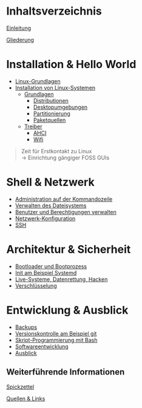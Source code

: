 # Inhaltsverzeichnis

[Einleitung](../README.md)

[Gliederung](./SUMMARY.md)


# <!--Montag--> Installation \& Hello World
- [Linux-Grundlagen](grundlagen.md)
- [Installation von Linux-Systemen](installation.md)
  - [Grundlagen]()
    - [Distributionen](distributionen.md)
    - [Desktopumgebungen](desktops.md)
    - [Partitionierung](partitionierung.md)
    - [Paketquellen](installation/paketquellen.md)
  - [Treiber]()
    - [AHCI](installation/treiber/ahci.md)
    - [Wifi](installation/treiber/wifi.md)

> Zeit für Erstkontakt zu Linux<br/>
> -> Einrichtung gängiger FOSS GUIs

# <!--Dienstag--> Shell \& Netzwerk
- [Administration auf der Kommandozeile](kommandozeile.md)
- [Verwalten des Dateisystems](dateisystem.md)
- [Benutzer und Berechtigungen verwalten](berechtigungen.md)
- [Netzwerk-Konfiguration](netzwerk.md)
- [SSH](ssh.md)

# <!--Mittwoch--> Architektur \& Sicherheit
- [Bootloader und Bootprozess](bootprozess.md)
- [Init am Beispiel Systemd](init.md)
- [Live-Systeme, Datenrettung, Hacken](live-systeme.md)
- [Verschlüsselung](verschlüsselung.md)

# <!--Donnerstag--> Entwicklung \& Ausblick
- [Backups](backups.md)
- [Versionskontrolle am Beispiel git](versionskontrolle.md)
- [Skript-Programmierung mit Bash](bash.md)
- [Softwareentwicklung](entwicklung.md)
- [Ausblick](ausblick.md)


## Weiterführende Informationen

[Spickzettel](cheatsheet.md)

[Quellen \& Links](links.md)
